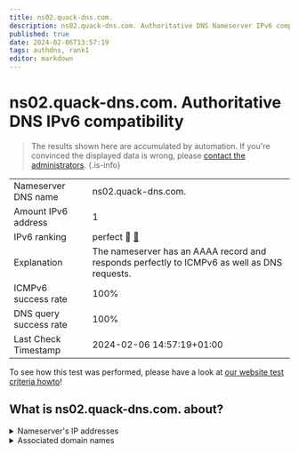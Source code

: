 ```yaml
---
title: ns02.quack-dns.com.
description: ns02.quack-dns.com. Authoritative DNS Nameserver IPv6 compatibility
published: true
date: 2024-02-06T13:57:19
tags: authdns, rank1
editor: markdown
---
```


# ns02.quack-dns.com. Authoritative DNS IPv6 compatibility

> The results shown here are accumulated by automation. If you're convinced the displayed data is wrong, please [contact the administrators](/howto/chat). 
{.is-info}




|   |   |
| - | - |
| Nameserver DNS name | ns02.quack-dns.com.
| Amount IPv6 address | 1
| IPv6 ranking | perfect :1st_place_medal: [🔗](/howto/ranking) |
| Explanation | The nameserver has an AAAA record and responds perfectly to ICMPv6 as well as DNS requests. |
| ICMPv6 success rate | 100%|
| DNS query success rate | 100% |
| Last Check Timestamp | 2024-02-06 14:57:19+01:00 |

To see how this test was performed, please have a look at [our website test criteria howto](/howto/testcriteria/authdns)!


## What is ns02.quack-dns.com. about?




<details>
<summary>Nameserver's IP addresses</summary>

2607:f740:e049:4::1

</details>



<details>
<summary>Associated domain names</summary>

duckduckgo.com

</details>
